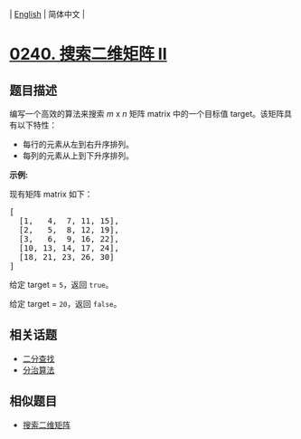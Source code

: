 
| [English](README_EN.md) | 简体中文 |
# [0240. 搜索二维矩阵 II](https://leetcode-cn.com/problems/search-a-2d-matrix-ii/)
## 题目描述
<p>编写一个高效的算法来搜索&nbsp;<em>m</em>&nbsp;x&nbsp;<em>n</em>&nbsp;矩阵 matrix 中的一个目标值 target。该矩阵具有以下特性：</p>

<ul>
	<li>每行的元素从左到右升序排列。</li>
	<li>每列的元素从上到下升序排列。</li>
</ul>

<p><strong>示例:</strong></p>

<p>现有矩阵 matrix 如下：</p>

<pre>[
  [1,   4,  7, 11, 15],
  [2,   5,  8, 12, 19],
  [3,   6,  9, 16, 22],
  [10, 13, 14, 17, 24],
  [18, 21, 23, 26, 30]
]
</pre>

<p>给定 target&nbsp;=&nbsp;<code>5</code>，返回&nbsp;<code>true</code>。</p>

<p>给定&nbsp;target&nbsp;=&nbsp;<code>20</code>，返回&nbsp;<code>false</code>。</p>

## 相关话题
- [二分查找](https://leetcode-cn.com/tag/binary-search)
- [分治算法](https://leetcode-cn.com/tag/divide-and-conquer)
## 相似题目
- [搜索二维矩阵](../search-a-2d-matrix/README.md)
